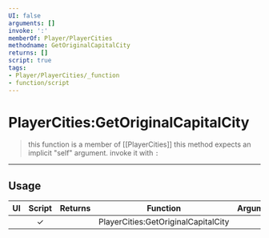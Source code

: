 ```yaml
---
UI: false
arguments: []
invoke: ':'
memberOf: Player/PlayerCities
methodname: GetOriginalCapitalCity
returns: []
script: true
tags:
- Player/PlayerCities/_function
- function/script
---
```

# PlayerCities:GetOriginalCapitalCity
> this function is a member of [[PlayerCities]]
> this method expects an implicit "self" argument. invoke it with `:`
-----
## Usage
|  UI | Script | Returns | Function | Arguments |
|:---:|:------:|-------:|:--------:|:---------|
| |✓||PlayerCities:GetOriginalCapitalCity||
